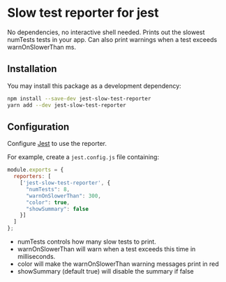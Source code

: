 # Slow test reporter for jest

No dependencies, no interactive shell needed.  Prints out the slowest numTests tests in your app.  Can also print warnings when a test exceeds warnOnSlowerThan ms.

## Installation

You may install this package as a development dependency:

```bash
npm install --save-dev jest-slow-test-reporter
yarn add --dev jest-slow-test-reporter
```

## Configuration

Configure [Jest](https://facebook.github.io/jest/docs/en/configuration.html) to use the reporter.

For example, create a `jest.config.js` file containing:

```javascript
module.exports = {
  reporters: [
    ['jest-slow-test-reporter', {
      "numTests": 8, 
      "warnOnSlowerThan": 300, 
      "color": true,
      "showSummary": false
    }]
  ]
};
```

- numTests controls how many slow tests to print.
- warnOnSlowerThan will warn when a test exceeds this time in milliseconds.
- color will make the warnOnSlowerThan warning messages print in red
- showSummary (default true) will disable the summary if false
